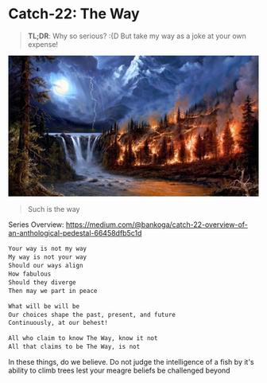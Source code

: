 # Catch-22: The Way

> **TL;DR**: Why so serious? :{D But take my way as a joke at your own expense!

![the_way_banner](/docs/catch_22/images/the_way_banner.jpg)
> Such is the way

Series Overview: https://medium.com/@bankoga/catch-22-overview-of-an-anthological-pedestal-66458dfb5c1d

```md
Your way is not my way
My way is not your way
Should our ways align
How fabulous
Should they diverge
Then may we part in peace
```

```md
What will be will be
Our choices shape the past, present, and future
Continuously, at our behest!
```

```md
All who claim to know The Way, know it not
All that claims to be The Way, is not
```

In these things, do we believe. Do not judge the intelligence of a fish by it's ability to climb trees lest your meagre beliefs be challenged beyond